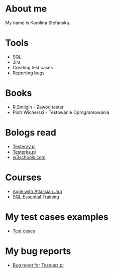 About me
=======

My name is Karolina Stefanska.

Tools
=======

- SQL
- Jira
- Creating test cases
- Reporting bugs

Books
=======

- R.Smilgin - Zawód tester
- Piotr Wicherski - Testowanie Oprogramowania

Bologs read
============

- [Testerzy.pl](http://testerka.pl)
- [Testerka.pl](https://testerzy.pl)
- [w3schools.com](https://www.w3schools.com)
 
Courses
=======

- [Agile with Atlassian Jira](https://www.coursera.org/learn/agile-atlassian-jira)
- [SQL Essential Training](https://www.linkedin.com/learning/sql-essential-training-3/understanding-sql?autoplay=true&trk=learning-course_tocItem&upsellOrderOrigin=default_guest_learning)

My test cases examples
=======================
- [Test cases](https://docs.google.com/spreadsheets/d/1hbP8TgLm_I88-AvL9DjSJt136it1lnYDF7uMPtWo5i8/edit#gid=0)

My bug reports
=======================
- [Bug repot for Tezeusz.pl](https://docs.google.com/document/d/1bBTFJ33CvtnX_HhcsggUzU3chI-QUyn1ErDDAEPjYn4/edit)

<!---
karolinazak/karolinazak is a ✨ special ✨ repository because its `README.md` (this file) appears on your GitHub profile.
You can click the Preview link to take a look at your changes.
--->
